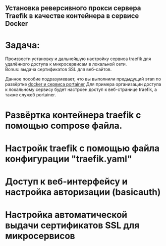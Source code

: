 ## Установка реверсивного прокси сервера Traefik в качестве контейнера в сервисе Docker

# Задача:
Произвести установку и дальнейшую настройку сервиса traefik для удалённого доступа к микросервисам в локальной сети.  
Bonus: выдача сертификатов SSL для веб-сайтов.  

Данное пособие подразумевает, что вы выполнили предыдущий этап по развёртке [docker и сервиса portainer](https://github.com/NyashMan/LinuxSysa/tree/main/Docker_portainer)
Для примера организации доступа к локальному сервису будет настроен доступ к веб-странице traefik, а также служеб portainer. 

# Развёртка контейнера traefik с помощью compose файла.

# Настройк traefik с помощью файла конфигурации "traefik.yaml"

# Доступ к веб-интерфейсу и настройка авторизации (basicauth)

# Настройка автоматической выдачи сертификатов SSL для микросервисов
